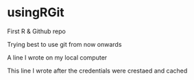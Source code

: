 # usingRGit
First R &amp; Github repo

Trying best to use git from now onwards

A line I wrote on my local computer

This line I wrote after the credentials were crestaed and cached
